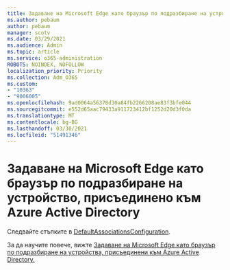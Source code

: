 ```yaml
---
title: Задаване на Microsoft Edge като браузър по подразбиране на устройство, присъединено към Azure Active Directory
ms.author: pebaum
author: pebaum
manager: scotv
ms.date: 03/29/2021
ms.audience: Admin
ms.topic: article
ms.service: o365-administration
ROBOTS: NOINDEX, NOFOLLOW
localization_priority: Priority
ms.collection: Adm_O365
ms.custom:
- "10363"
- "9006005"
ms.openlocfilehash: 9ad0064a56378d30a84fb2266208ae83f3bfe044
ms.sourcegitcommit: e552d65aac79433a911723412bf1252d20d3f0da
ms.translationtype: MT
ms.contentlocale: bg-BG
ms.lasthandoff: 03/30/2021
ms.locfileid: "51491346"
---
```

# <a name="set-microsoft-edge-as-the-default-browser-on-an-azure-active-directoryjoined-device"></a>Задаване на Microsoft Edge като браузър по подразбиране на устройство, присъединено към Azure Active Directory

Следвайте стъпките в [DefaultAssociationsConfiguration](https://go.microsoft.com/fwlink/?linkid=2132650).

За да научите повече, вижте [Задаване на Microsoft Edge като браузър по подразбиране на устройства, присъединени към Azure Active Directory.](https://go.microsoft.com/fwlink/?linkid=2132440)